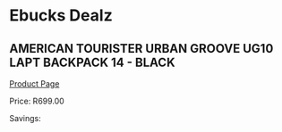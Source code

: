 
# Ebucks Dealz
## AMERICAN TOURISTER URBAN GROOVE UG10 LAPT BACKPACK 14 - BLACK
[Product Page](https://www.ebucks.com/web/shop/productSelected.do?prodId=1236145039&catId=365267763)

Price: R699.00

Savings: 


	